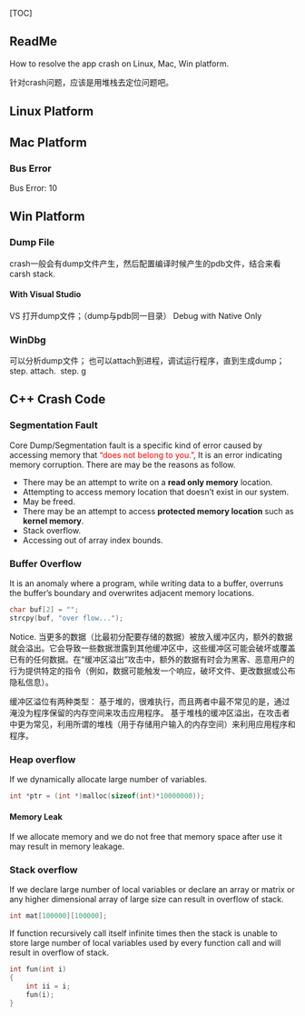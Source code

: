 [TOC]



## ReadMe

How to resolve the app crash on Linux, Mac, Win platform.

针对crash问题，应该是用堆栈去定位问题吧。



## Linux Platform







## Mac Platform



### Bus Error

Bus Error: 10





## Win Platform

### Dump File

crash一般会有dump文件产生，然后配置编译时候产生的pdb文件，结合来看carsh stack.



#### With Visual Studio

VS 打开dump文件；（dump与pdb同一目录）
Debug with Native Only



### WinDbg

可以分析dump文件；
也可以attach到进程，调试运行程序，直到生成dump；
​	step. attach.
​	step. g



## C++ Crash Code



### Segmentation Fault

Core Dump/Segmentation fault is a specific kind of error caused by accessing memory that <font color=red>“does not belong to you.”</font>, It is an error indicating memory corruption. There are may be the reasons as follow.

- There may be an attempt to write on a **read only memory** location.
-  Attempting to access memory location that doesn’t exist in our system.
  - May be freed.
- There may be an attempt to access **protected memory location** such as **kernel memory**.
- Stack overflow.
- Accessing out of array index bounds.





### Buffer Overflow

It is an anomaly where a program, while writing data to a buffer, overruns the buffer’s boundary and overwrites adjacent memory locations.

```cpp
char buf[2] = "";
strcpy(buf, "over flow...");
```

Notice. 当更多的数据（比最初分配要存储的数据）被放入缓冲区内，额外的数据就会溢出。它会导致一些数据泄露到其他缓冲区中，这些缓冲区可能会破坏或覆盖已有的任何数据。在“缓冲区溢出”攻击中，额外的数据有时会为黑客、恶意用户的行为提供特定的指令（例如，数据可能触发一个响应，破坏文件、更改数据或公布隐私信息）。

缓冲区溢位有两种类型：
基于堆的，很难执行，而且两者中最不常见的是，通过淹没为程序保留的内存空间来攻击应用程序。
基于堆栈的缓冲区溢出，在攻击者中更为常见，利用所谓的堆栈（用于存储用户输入的内存空间）来利用应用程序和程序。



### Heap overflow

If we dynamically allocate large number of variables.

```cpp
int *ptr = (int *)malloc(sizeof(int)*10000000));
```



#### Memory Leak

If we allocate memory and we do not free that memory space after use it may result in memory leakage. 



### Stack overflow

If we declare large number of local variables or declare an array or matrix or any higher dimensional array of large size can result in overflow of stack.

```cpp
int mat[100000][100000];
```



If function recursively call itself infinite times then the stack is unable to store large number of local variables used by every function call and will result in overflow of stack.

```cpp
int fun(int i)
{
    int ii = i;
    fun(i);
}
```




